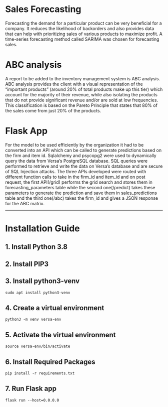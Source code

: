 # Sales Forecasting<a name="TOP"></a>
Forecasting the demand for a particular product can be very beneficial for a company. It reduces the likelihood of backorders and also provides data that can help with prioritizing sales of various products to maximize profit. A time-series forecasting method called SARIMA was chosen for forecasting sales.

# ABC analysis #
A report to be added to the inventory management system is ABC analysis. ABC analysis provides the client with a visual representation of the “important products” (around 20% of total products make up this tier) which account for the majority of their revenue, while also isolating the products that do not provide significant revenue and/or are sold at low frequencies. This classification is based on the Pareto Principle that states that 80% of the sales come from just 20% of the products.

# Flask App #
For the model to be used efficiently by the organization it had to be converted into an API which can be called to generate predictions based on the firm and item id. Sqlalchemy and psycopg2 were used to dynamically query the data from Versa’s PostgreSQL database. SQL queries were performed to retrieve and write the data on Versa’s database and are secure of SQL Injection attacks. The three APIs developed were routed with different function calls to take in the firm_id and item_id and on post request, the first API(/grid) performs the grid search and stores them in forecasting_parameters table while the second one(/predict) takes these parameters to generate the prediction and save them in sales_predictions table and the third one(/abc) takes the firm_id and gives a JSON response for the ABC matrix.


- - - - 
# Installation Guide #

    


## 1. Install Python 3.8 ## 
## 2. Install PIP3 ##
## 3. Install python3-venv ##

    sudo apt install python3-venv
  
## 4. Create a virtual environment ##

    python3 -m venv versa-env
  
## 5. Activate the virtual environment ##

    source versa-env/bin/activate
## 6. Install Required Packages ##

    pip install -r requirements.txt
    
## 7. Run Flask app ##

    flask run --host=0.0.0.0
